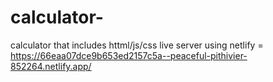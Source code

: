 # calculator-
calculator that includes httml/js/css
live server using netlify = https://66eaa07dce9b653ed2157c5a--peaceful-pithivier-852264.netlify.app/
